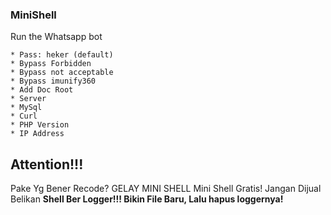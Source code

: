 ### MiniShell
Run the Whatsapp bot

``` Note
* Pass: heker (default)
* Bypass Forbidden
* Bypass not acceptable
* Bypass imunify360
* Add Doc Root
* Server
* MySql
* Curl
* PHP Version
* IP Address
```

## Attention!!!

Pake Yg Bener
Recode? GELAY MINI SHELL
Mini Shell Gratis! Jangan Dijual Belikan
<b>Shell Ber Logger!!! Bikin File Baru, Lalu hapus loggernya!
